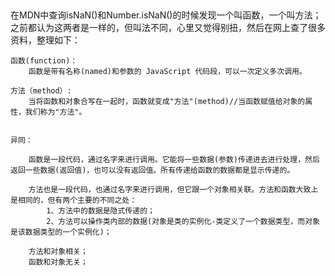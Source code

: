 ##
在MDN中查询isNaN()和Number.isNaN()的时候发现一个叫函数，一个叫方法；之前都认为这两者是一样的，但叫法不同，心里又觉得别扭，然后在网上查了很多资料，整理如下：

    函数(function)：
        函数是带有名称(named)和参数的 JavaScript 代码段，可以一次定义多次调用。

    方法（method）:
        当将函数和对象合写在一起时，函数就变成"方法"(method)//当函数赋值给对象的属性，我们称为"方法"。


    异同：

        函数是一段代码，通过名字来进行调用。它能将一些数据(参数)传递进去进行处理，然后返回一些数据(返回值)，也可以没有返回值。所有传递给函数的数据都是显示传递的。

        方法也是一段代码，也通过名字来进行调用，但它跟一个对象相关联。方法和函数大致上是相同的，但有两个主要的不同之处：
            1、方法中的数据是隐式传递的；
            2、方法可以操作类内部的数据(对象是类的实例化-类定义了一个数据类型，而对象是该数据类型的一个实例化)；

        方法和对象相关；
        函数和对象无关；


